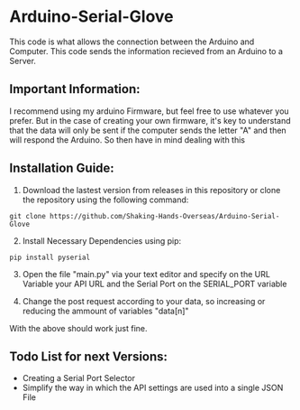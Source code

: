 # Arduino-Serial-Glove
This code is what allows the connection between the Arduino and Computer. This code sends the information recieved from an Arduino to a Server.

## Important Information:
I recommend using my arduino Firmware, but feel free to use whatever you prefer. But in the case of creating your own firmware, it's key to understand that the data will only be sent if the computer sends the letter "A" and then will respond the Arduino. So then have in mind dealing with this

## Installation Guide:
1. Download the lastest version from releases in this repository or clone the repository using the following command:
```
git clone https://github.com/Shaking-Hands-Overseas/Arduino-Serial-Glove
```
2. Install Necessary Dependencies using pip:
```
pip install pyserial
```
3. Open the file "main.py" via your text editor and specify on the URL Variable your API URL and the Serial Port on the SERIAL_PORT variable

4. Change the post request according to your data, so increasing or reducing the ammount of variables "data\[n]"

With the above should work just fine.

## Todo List for next Versions:
- Creating a Serial Port Selector
- Simplify the way in which the API settings are used into a single JSON File
